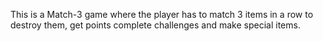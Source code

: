 This is a Match-3 game where the player has to match 3 items in a row to destroy them, get points complete challenges and make special items.
